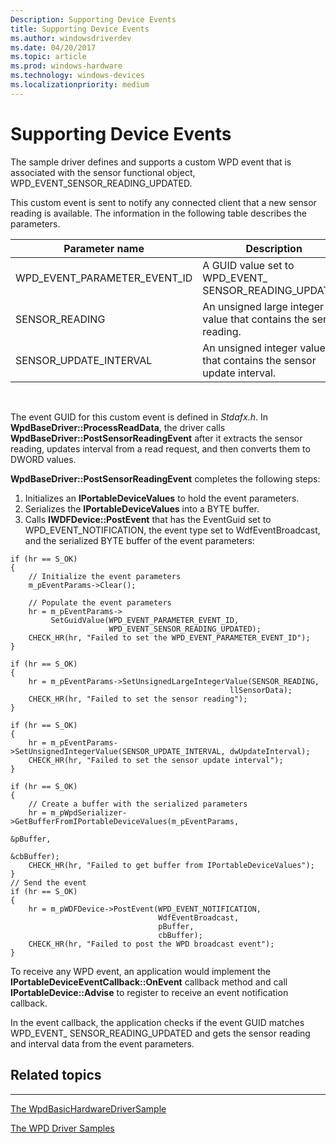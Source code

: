 ```yaml
---
Description: Supporting Device Events
title: Supporting Device Events
ms.author: windowsdriverdev
ms.date: 04/20/2017
ms.topic: article
ms.prod: windows-hardware
ms.technology: windows-devices
ms.localizationpriority: medium
---
```


# Supporting Device Events


The sample driver defines and supports a custom WPD event that is associated with the sensor functional object, WPD\_EVENT\_SENSOR\_READING\_UPDATED.

This custom event is sent to notify any connected client that a new sensor reading is available. The information in the following table describes the parameters.

| Parameter name                   | Description                                                         |
|----------------------------------|---------------------------------------------------------------------|
| WPD\_EVENT\_PARAMETER\_EVENT\_ID | A GUID value set to WPD\_EVENT\_ SENSOR\_READING\_UPDATED.          |
| SENSOR\_READING                  | An unsigned large integer value that contains the sensor reading.   |
| SENSOR\_UPDATE\_INTERVAL         | An unsigned integer value that contains the sensor update interval. |

 

The event GUID for this custom event is defined in *Stdafx.h*. In **WpdBaseDriver::ProcessReadData**, the driver calls **WpdBaseDriver::PostSensorReadingEvent** after it extracts the sensor reading, updates interval from a read request, and then converts them to DWORD values.

**WpdBaseDriver::PostSensorReadingEvent** completes the following steps:

1.  Initializes an **IPortableDeviceValues** to hold the event parameters.
2.  Serializes the **IPortableDeviceValues** into a BYTE buffer.
3.  Calls **IWDFDevice::PostEvent** that has the EventGuid set to WPD\_EVENT\_NOTIFICATION, the event type set to WdfEventBroadcast, and the serialized BYTE buffer of the event parameters:

```
if (hr == S_OK)
{
    // Initialize the event parameters
    m_pEventParams->Clear();

    // Populate the event parameters
    hr = m_pEventParams-> 
         SetGuidValue(WPD_EVENT_PARAMETER_EVENT_ID, 
                      WPD_EVENT_SENSOR_READING_UPDATED);
    CHECK_HR(hr, "Failed to set the WPD_EVENT_PARAMETER_EVENT_ID");
}

if (hr == S_OK)
{
    hr = m_pEventParams->SetUnsignedLargeIntegerValue(SENSOR_READING, 
                                                 llSensorData);
    CHECK_HR(hr, "Failed to set the sensor reading");
}

if (hr == S_OK)
{
    hr = m_pEventParams->SetUnsignedIntegerValue(SENSOR_UPDATE_INTERVAL, dwUpdateInterval);
    CHECK_HR(hr, "Failed to set the sensor update interval");
}

if (hr == S_OK)
{
    // Create a buffer with the serialized parameters
    hr = m_pWpdSerializer->GetBufferFromIPortableDeviceValues(m_pEventParams,  
                                                              &pBuffer,
                                                              &cbBuffer);
    CHECK_HR(hr, "Failed to get buffer from IPortableDeviceValues");
}
// Send the event
if (hr == S_OK)
{
    hr = m_pWDFDevice->PostEvent(WPD_EVENT_NOTIFICATION, 
                                 WdfEventBroadcast, 
                                 pBuffer, 
                                 cbBuffer);
    CHECK_HR(hr, "Failed to post the WPD broadcast event");
}

```

To receive any WPD event, an application would implement the **IPortableDeviceEventCallback::OnEvent** callback method and call **IPortableDevice::Advise** to register to receive an event notification callback.

In the event callback, the application checks if the event GUID matches WPD\_EVENT\_ SENSOR\_READING\_UPDATED and gets the sensor reading and interval data from the event parameters.

## <span id="related_topics"></span>Related topics


****
[The WpdBasicHardwareDriverSample](the-wpdbasichardwaredriver-sample.md)

[The WPD Driver Samples](the-wpd-driver-samples.md)

 

 





